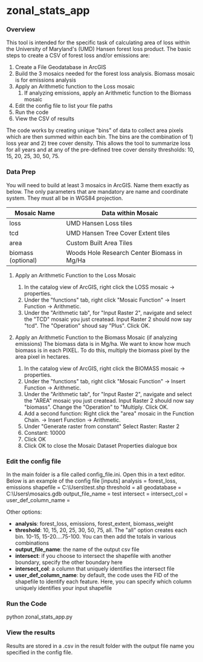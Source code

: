 # zonal_stats_app
### Overview
This tool is intended for the specific task of calculating area of loss within the University of Maryland's (UMD) Hansen forest loss product. The basic steps to create a CSV of forest loss and/or emissions are:

1. Create a File Geodatabase in ArcGIS
2. Build the 3 mosaics needed for the forest loss analysis. Biomass mosaic is for emissions analysis
3. Apply an Arithmetic function to the Loss mosaic
    1. If analyzing emissions, apply an Arithmetic function to the Biomass mosaic 
4. Edit the config file to list your file paths
5. Run the code
6. View the CSV of results

The code works by creating unique "bins" of data to collect area pixels which are then summed within each bin. The bins are the combination of 1) loss year and 2) tree cover density. This allows the tool to summarize loss for all years and at any of the pre-defined tree cover density thresholds: 10, 15, 20, 25, 30, 50, 75.

### Data Prep
You will need to build at least 3 mosaics in ArcGIS. Name them exactly as below. The only parameters that are mandatory are name and coordinate system. They must all be in WGS84 projection.

Mosaic Name | Data within Mosaic
----- | -----
loss | UMD Hansen Loss tiles
tcd | UMD Hansen Tree Cover Extent tiles
area | Custom Built Area Tiles
biomass (optional) | Woods Hole Research Center Biomass in Mg/Ha

1. Apply an Arithmetic Function to the Loss Mosaic
   1. In the catalog view of ArcGIS, right click the LOSS mosaic -> properties. 
   2. Under the "functions" tab, right click "Mosaic Function" -> Insert Function -> Arithmetic. 
   3. Under the "Arithmetic tab", for "Input Raster 2", navigate and select the "TCD" mosaic you just createad. Input Raster 2 should now say "tcd". The "Operation" shoud say "Plus". Click OK.
   
2. Apply an Arithmetic Function to the Biomass Mosaic (if analyzing emissions)
The biomass data is in Mg/ha. We want to know how much biomass is in each PIXEL. To do this, multiply the biomass pixel by the area pixel in hectares. 
   1. In the catalog view of ArcGIS, right click the BIOMASS mosaic -> properties. 
   2. Under the "functions" tab, right click "Mosaic Function" -> Insert Function -> Arithmetic. 
   3. Under the "Arithmetic tab", for "Input Raster 2", navigate and select the "AREA" mosaic you just createad. Input Raster 2 should now say "biomass". Change the "Operation" to "Multiply. Click OK.
   4. Add a second function: Right click the "area" mosaic in the Function Chain. -> Insert Function -> Arithmetic.
   5. Under "Generate raster from constant" Select Raster: Raster 2
   6. Constant: 10000
   7. Click OK
   8. Click OK to close the Mosaic Dataset Properties dialogue box
   
   
### Edit the config file
In the main folder is a file called config_file.ini. Open this in a text editor. Below is an example of the config file
[inputs]
analysis = forest_loss, emissions
shapefile = C:\Users\test.shp
threshold = all
geodatabase = C:\Users\mosaics.gdb
output_file_name = test
intersect =
intersect_col =
user_def_column_name =

Other options:
- **analysis**: forest_loss, emissions, forest_extent, biomass_weight
- **threshold**:  10, 15, 20, 25, 30, 50, 75, all. The "all" option creates each bin. 10-15, 15-20....75-100. You can then add the totals in various combinations
- **output_file_name**: the name of the output csv file
- **intersect**: if you choose to intersect the shapefile with another boundary, specify the other boundary here
- **intersect_col**: a column that uniquely identifies the intersect file
- **user_def_column_name**: by default, the code uses the FID of the shapefile to identify each feature. Here, you can specify which column uniquely identifies your input shapefile

### Run the Code
python zonal_stats_app.py

### View the results
Results are stored in a .csv in the result folder with the output file name you specified in the config file. 
